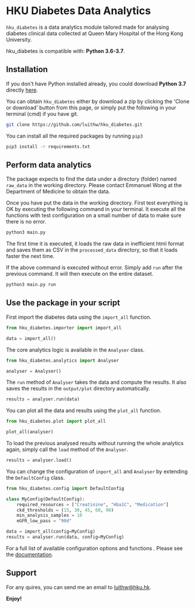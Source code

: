 HKU Diabetes Data Analytics
===========================
`hku_diabetes` is a data analytics module tailored made for analysing diabetes clinical data collected at Queen Mary Hospital of the Hong Kong University.

hku_diabetes is compatible with: __Python 3.6-3.7__.

## Installation
If you don't have Python installed already, you could download __Python 3.7__ directly [here](https://www.python.org/downloads/release/python-370/).

You can obtain `hku_diabetes` either by download a zip by clicking the 'Clone or download' button from this page, or simply put the following in your terminal (cmd) if you have git.

```sh
git clone https://github.com/luithw/hku_diabetes.git
```

You can install all the required packages by running `pip3`

```sh
pip3 install -r requirements.txt
```

## Perform data analytics
The package expects to find the data under a directory (folder) named `raw_data` in the working directory. Please contact Emmanuel Wong at the Department of Medicine to obtain the data.

Once you have put the data in the working directory. First test everything is OK by executing the following command in your terminal. It execute all the functions with test configuration on a small number of data to make sure there is no error.

```sh
python3 main.py
```

The first time it is executed, it loads the raw data in inefficient html format and saves them as CSV in the `processed_data` directory, so that it loads faster the next time. 

If the above command is executed without error. Simply add `run` after the previous command. It will then execute on the entire dataset.

```sh
python3 main.py run
```

## Use the package in your script
First import the diabetes data using the `import_all` function.

```python
from hku_diabetes.importer import import_all

data = import_all()
```

The core analytics logic is available in the `Analyser` class.

```python
from hku_diabetes.analytics import Analyser

analyser = Analyser()
```

The `run` method of `Analyser` takes the data and compute the results. It also saves the results in the `output/plot` directory automatically.

```python
results = analyser.run(data)
```

You can plot all the data and results using the `plot_all` function.

```python
from hku_diabetes.plot import plot_all

plot_all(analyser)
```

To load the previous analysed results without running the whole analytics again, simply call the `load` method of the `Analyser`.

```python
results = analyser.load()
```

You can change the configuration of `inport_all` and `Analyser` by extending the `DefaultConfig` class.

```python
from hku_diabetes.config import DefaultConfig

class MyConfig(DefaultConfig):
    required_resources = ["Creatinine", "Hba1C", "Medication"]	
    ckd_thresholds = (15, 30, 45, 60, 90)
    min_analysis_samples = 10
    eGFR_low_pass = "90d" 

data = import_all(config=MyConfig)
results = analyser.run(data, config=MyConfig)
```

For a full list of available configuration options and functions . Please see the [documentation](https://hku-diabetes.readthedocs.io/en/latest/hku_diabetes.html).

## Support
For any quires, you can send me an email to luithw@hku.hk.

__Enjoy!__
